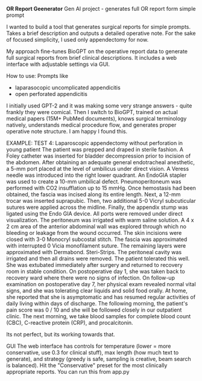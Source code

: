 **OR Report Geenerator**
Gen AI project - generates full OR report form simple prompt

I wanted to build a tool that generates surgical reports for simple prompts. Takes a brief description and outputs a detailed operative note. For the sake of focused simplicity, I used only appendectomy for now. 

My approach fine-tunes BioGPT on the operative report data to generate full surgical reports from brief clinical descriptions. It includes a web interface with adjustable settings via GUI.

How to use:
Prompts like
- laparasocopic uncomplicated appendicitis
- open perforated appendicitis 

I initially used GPT-2 and it was making some very strange answers - quite frankly they were comical. Then I switch to BioGPT, trained on actual medical papers (15M+ PubMed documents), knows surgical terminology natively, understands medical procedure flow, and generates proper operative note structure. I am happy I found this. 

EXAMPLE:
TEST 4: Laparoscopic appendectomy without perforation in young patient
The patient was prepped and draped in sterile fashion. A Foley catheter was inserted for bladder decompression prior to incision of the abdomen. After obtaining an adequate general endotracheal anesthetic, a 5-mm port placed at the level of umbilicus under direct vision. A Veress needle was introduced into the right lower quadrant. An EndoGIA stapler was used to create a 10-mm umbilical defect. Pneumoperitoneum was performed with CO2 insufflation up to 15 mmHg. Once hemostasis had been obtained, the fascia was incised along its entire length. Next, a 12-mm trocar was inserted suprapubic. Then, two additional 5-0 Vicryl subcuticular sutures were applied across the midline. Finally, the appendix stump was ligated using the Endo GIA device. All ports were removed under direct visualization. The peritoneum was irrigated with warm saline solution. A 4 x 2 cm area of the anterior abdominal wall was explored through which no bleeding or leakage from the wound occurred. The skin incisions were closed with 3-0 Monocryl subcostal stitch. The fascia was approximated with interrupted 0 Vicia monofilament suture. The remaining layers were approximated with Dermabond. Steri-Strips. The peritoneal cavity was irrigated and then all drains were removed. The patient tolerated this well. She was extubated immediately after surgery and returned to recovery room in stable condition. On postoperative day 1, she was taken back to recovery ward where there were no signs of infection. On follow-up examination on postoperative day 7, her physical exam revealed normal vital signs, and she was tolerating clear liquids and solid food orally. At home, she reported that she is asymptomatic and has resumed regular activities of daily living within days of discharge. The following morning, the patient's pain score was 0 / 10 and she will be followed closely in our outpatient clinic. The next morning, we take blood samples for complete blood count (CBC), C-reactive protein (CRP), and procalcitonin.

Its not perfect, but its working towards that. 

GUI
The web interface has controls for temperature (lower = more conservative, use 0.3 for clinical stuff), max length (how much text to generate), and strategy (greedy is safe, sampling is creative, beam search is balanced). Hit the "Conservative" preset for the most clinically appropriate reports.
You can run this from app.py


